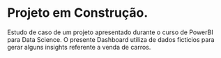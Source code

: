 # Projeto em Construção.

Estudo de caso de um projeto apresentado durante o curso de PowerBI para Data Science.
O presente Dashboard utiliza de dados ficticios para gerar alguns insights referente a venda de carros.
